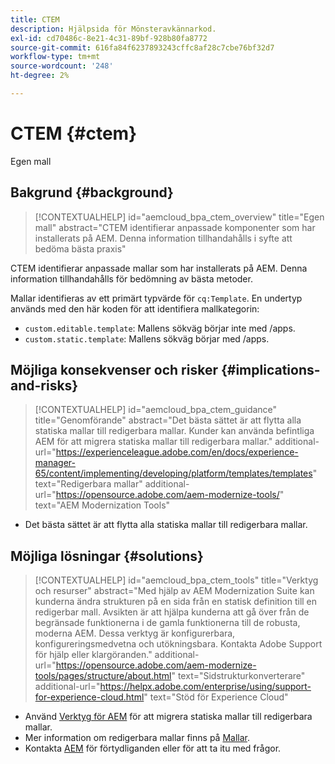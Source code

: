 ```yaml
---
title: CTEM
description: Hjälpsida för Mönsteravkännarkod.
exl-id: cd70486c-8e21-4c31-89bf-928b80fa8772
source-git-commit: 616fa84f6237893243cffc8af28c7cbe76bf32d7
workflow-type: tm+mt
source-wordcount: '248'
ht-degree: 2%

---
```


# CTEM {#ctem}

Egen mall

## Bakgrund {#background}

>[!CONTEXTUALHELP]
>id="aemcloud_bpa_ctem_overview"
>title="Egen mall"
>abstract="CTEM identifierar anpassade komponenter som har installerats på AEM. Denna information tillhandahålls i syfte att bedöma bästa praxis"

CTEM identifierar anpassade mallar som har installerats på AEM. Denna information tillhandahålls för bedömning av bästa metoder.

Mallar identifieras av ett primärt typvärde för `cq:Template`. En undertyp används med den här koden för att identifiera mallkategorin:

* `custom.editable.template`: Mallens sökväg börjar inte med /apps.
* `custom.static.template`: Mallens sökväg börjar med /apps.

## Möjliga konsekvenser och risker {#implications-and-risks}

>[!CONTEXTUALHELP]
>id="aemcloud_bpa_ctem_guidance"
>title="Genomförande"
>abstract="Det bästa sättet är att flytta alla statiska mallar till redigerbara mallar. Kunder kan använda befintliga AEM för att migrera statiska mallar till redigerbara mallar."
>additional-url="https://experienceleague.adobe.com/en/docs/experience-manager-65/content/implementing/developing/platform/templates/templates" text="Redigerbara mallar"
>additional-url="https://opensource.adobe.com/aem-modernize-tools/" text="AEM Modernization Tools"

* Det bästa sättet är att flytta alla statiska mallar till redigerbara mallar.

## Möjliga lösningar {#solutions}

>[!CONTEXTUALHELP]
>id="aemcloud_bpa_ctem_tools"
>title="Verktyg och resurser"
>abstract="Med hjälp av AEM Modernization Suite kan kunderna ändra strukturen på en sida från en statisk definition till en redigerbar mall. Avsikten är att hjälpa kunderna att gå över från de begränsade funktionerna i de gamla funktionerna till de robusta, moderna AEM. Dessa verktyg är konfigurerbara, konfigureringsmedvetna och utökningsbara. Kontakta Adobe Support för hjälp eller klargöranden."
>additional-url="https://opensource.adobe.com/aem-modernize-tools/pages/structure/about.html" text="Sidstrukturkonverterare"
>additional-url="https://helpx.adobe.com/enterprise/using/support-for-experience-cloud.html" text="Stöd för Experience Cloud"

* Använd [Verktyg för AEM](https://opensource.adobe.com/aem-modernize-tools/) för att migrera statiska mallar till redigerbara mallar.
* Mer information om redigerbara mallar finns på [Mallar](https://experienceleague.adobe.com/en/docs/experience-manager-65/content/implementing/developing/platform/templates/templates).
* Kontakta [AEM](https://helpx.adobe.com/enterprise/using/support-for-experience-cloud.html) för förtydliganden eller för att ta itu med frågor.
